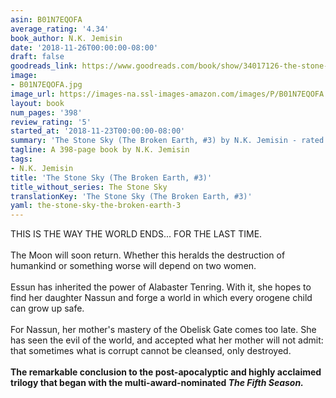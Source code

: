```yaml
---
asin: B01N7EQOFA
average_rating: '4.34'
book_author: N.K. Jemisin
date: '2018-11-26T00:00:00-08:00'
draft: false
goodreads_link: https://www.goodreads.com/book/show/34017126-the-stone-sky
image:
- B01N7EQOFA.jpg
image_url: https://images-na.ssl-images-amazon.com/images/P/B01N7EQOFA.01._SCLZZZZZZZ.jpg
layout: book
num_pages: '398'
review_rating: '5'
started_at: '2018-11-23T00:00:00-08:00'
summary: 'The Stone Sky (The Broken Earth, #3) by N.K. Jemisin - rated 4.34/5 on Goodreads'
tagline: A 398-page book by N.K. Jemisin
tags:
- N.K. Jemisin
title: 'The Stone Sky (The Broken Earth, #3)'
title_without_series: The Stone Sky
translationKey: 'The Stone Sky (The Broken Earth, #3)'
yaml: the-stone-sky-the-broken-earth-3
---
```


THIS IS THE WAY THE WORLD ENDS... FOR THE LAST TIME.<br /><br />The Moon will soon return. Whether this heralds the destruction of humankind or something worse will depend on two women.<br /><br />Essun has inherited the power of Alabaster Tenring. With it, she hopes to find her daughter Nassun and forge a world in which every orogene child can grow up safe.<br /><br />For Nassun, her mother's mastery of the Obelisk Gate comes too late. She has seen the evil of the world, and accepted what her mother will not admit: that sometimes what is corrupt cannot be cleansed, only destroyed.<br /><br /><b>The remarkable conclusion to the post-apocalyptic and highly acclaimed trilogy that began with the multi-award-nominated <i>The Fifth Season.</i></b>